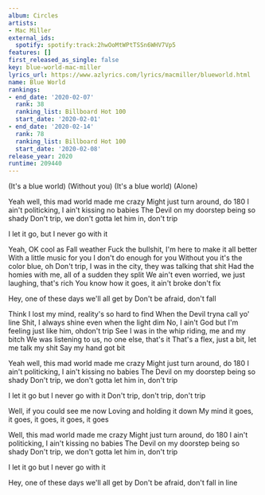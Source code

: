 ```yaml
---
album: Circles
artists:
- Mac Miller
external_ids:
  spotify: spotify:track:2hwOoMtWPtTSSn6WHV7Vp5
features: []
first_released_as_single: false
key: blue-world-mac-miller
lyrics_url: https://www.azlyrics.com/lyrics/macmiller/blueworld.html
name: Blue World
rankings:
- end_date: '2020-02-07'
  rank: 38
  ranking_list: Billboard Hot 100
  start_date: '2020-02-01'
- end_date: '2020-02-14'
  rank: 78
  ranking_list: Billboard Hot 100
  start_date: '2020-02-08'
release_year: 2020
runtime: 209440
---
```

(It's a blue world)
(Without you)
(It's a blue world)
(Alone)

Yeah well, this mad world made me crazy
Might just turn around, do 180
I ain't politicking, I ain't kissing no babies
The Devil on my doorstep being so shady
Don't trip, we don't gotta let him in, don't trip

I let it go, but I never go with it

Yeah, OK cool as Fall weather
Fuck the bullshit, I'm here to make it all better
With a little music for you
I don't do enough for you
Without you it's the color blue, oh
Don't trip, I was in the city, they was talking that shit
Had the homies with me, all of a sudden they split
We ain't even worried, we just laughing, that's rich
You know how it goes, it ain't broke don't fix

Hey, one of these days we'll all get by
Don't be afraid, don't fall

Think I lost my mind, reality's so hard to find
When the Devil tryna call yo' line
Shit, I always shine even when the light dim
No, I ain't God but I'm feeling just like him, ohdon't trip
See I was in the whip riding, me and my bitch
We was listening to us, no one else, that's it
That's a flex, just a bit, let me talk my shit
Say my hand got bit

Yeah well, this mad world made me crazy
Might just turn around, do 180
I ain't politicking, I ain't kissing no babies
The Devil on my doorstep being so shady
Don't trip, we don't gotta let him in, don't trip

I let it go but I never go with it
Don't trip, don't trip, don't trip

Well, if you could see me now
Loving and holding it down
My mind it goes, it goes, it goes, it goes, it goes

Well, this mad world made me crazy
Might just turn around, do 180
I ain't politicking, I ain't kissing no babies
The Devil on my doorstep being so shady
Don't trip, we don't gotta let him in, don't trip

I let it go but I never go with it

Hey, one of these days we'll all get by
Don't be afraid, don't fall in line
